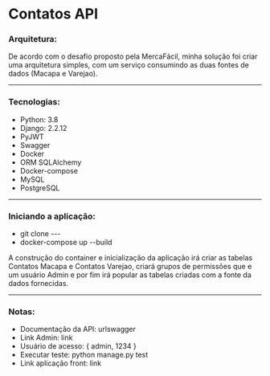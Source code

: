 # Contatos API 

### Arquitetura:

De acordo com o desafio proposto pela MercaFácil, minha solução foi criar uma arquitetura simples, com um serviço consumindo as duas fontes de dados (Macapa e Varejao).

---

### Tecnologias:

- Python: 3.8
- Django: 2.2.12
- PyJWT
- Swagger
- Docker
- ORM SQLAlchemy
- Docker-compose
- MySQL
- PostgreSQL

---

### Iniciando a aplicação:

- git clone ---
- docker-compose up --build

A construção do container e inicialização da aplicação irá criar as tabelas Contatos Macapa e Contatos Varejao, criará grupos de permissões que e um usuário Admin e por fim irá popular as tabelas criadas com a fonte da dados fornecidas. 

---

### Notas:

- Documentação da API: urlswagger
- Link Admin: link
- Usuário de acesso: { admin, 1234 }
- Executar teste: python manage.py test
- Link aplicação front: link

